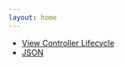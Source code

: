 ```yaml
---
layout: home
---
```


- [View Controller Lifecycle](view-controller-lifecycle.html)
- [JSON](json.html)
